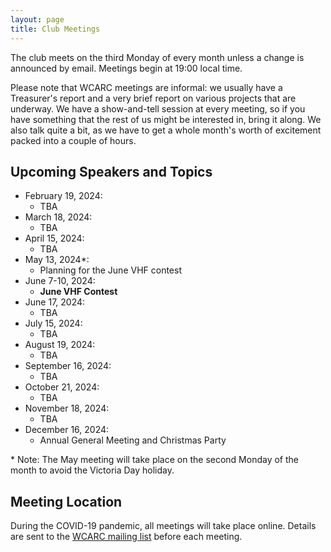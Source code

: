 ```yaml
---
layout: page
title: Club Meetings
---
```


The club meets on the third Monday of every month unless a change is
announced by email. Meetings begin at 19:00 local time.

Please note that WCARC meetings are informal: we usually have a
Treasurer's report and a very brief report on various projects that are
underway. We have a show-and-tell session at every meeting, so if you have
something that the rest of us might be interested in, bring it along. We also
talk quite a bit, as we have to get a whole month's worth of excitement packed
into a couple of hours.

## Upcoming Speakers and Topics

* February 19, 2024:
  * TBA
* March 18, 2024:
  * TBA
* April 15, 2024:
  * TBA
* May 13, 2024\*:
  * Planning for the June VHF contest
* June 7-10, 2024:
  * **June VHF Contest**
* June 17, 2024:
  * TBA
* July 15, 2024:
  * TBA
* August 19, 2024:
  * TBA
* September 16, 2024:
  * TBA
* October 21, 2024:
  * TBA
* November 18, 2024:
  * TBA
* December 16, 2024:
  * Annual General Meeting and Christmas Party

\* Note: The May meeting will take place on the second Monday of the
month to avoid the Victoria Day holiday.

## Meeting Location

During the COVID-19 pandemic, all meetings will take place online. Details are
sent to the [WCARC mailing list](https://groups.io/g/wcclist/topics) before each
meeting.
